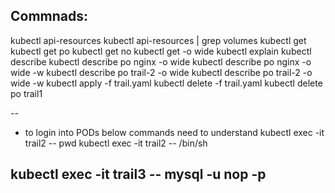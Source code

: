 

Commnads:
---------------

kubectl api-resources
kubectl api-resources | grep volumes
kubectl get <resource-type>
kubectl get po
kubectl get no
kubectl get <resource-type> -o wide
kubectl explain <resource-type>
kubectl describe <resource-type>  <resource-name> 
kubectl describe po nginx -o wide
kubectl describe po nginx -o wide -w
kubectl describe po trail-2 -o wide
kubectl describe po trail-2 -o wide -w
kubectl apply -f trail.yaml
kubectl delete -f trail.yaml
kubectl delete po trail1

--
* to login into PODs below commands need to understand
kubectl exec -it trail2 -- pwd
kubectl exec -it trail2 -- /bin/sh

kubectl exec -it trail3 -- mysql -u nop -p
--
